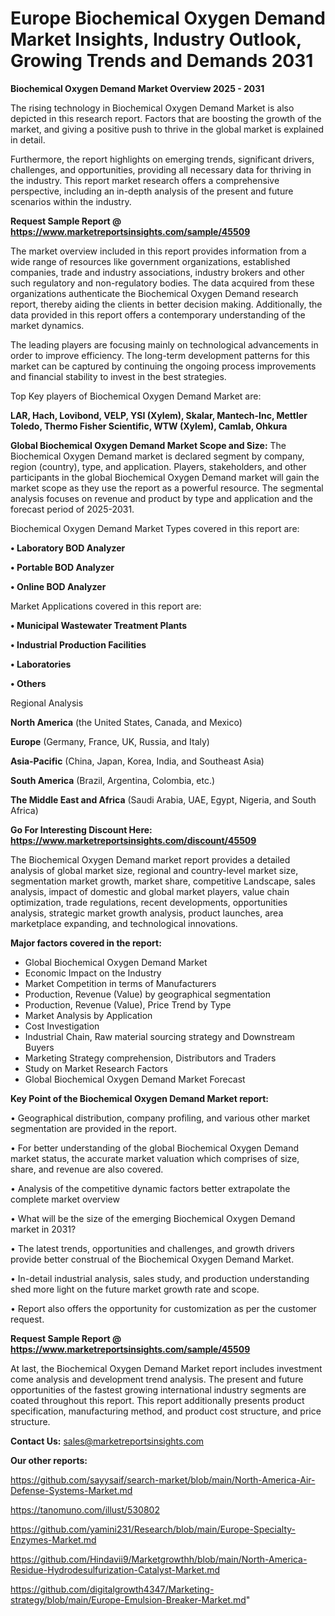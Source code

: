 # Europe Biochemical Oxygen Demand Market Insights, Industry Outlook, Growing Trends and Demands 2031

<Strong> Biochemical Oxygen Demand Market Overview 2025 - 2031</strong>

The rising technology in Biochemical Oxygen Demand Market is also depicted in this research report. Factors that are boosting the growth of the market, and giving a positive push to thrive in the global market is explained in detail.

Furthermore, the report highlights on emerging trends, significant drivers, challenges, and opportunities, providing all necessary data for thriving in the industry. This report market research offers a comprehensive perspective, including an in-depth analysis of the present and future scenarios within the industry.

<strong>Request Sample Report @ <a href=https://www.marketreportsinsights.com/sample/45509>https://www.marketreportsinsights.com/sample/45509</a></strong>

The market overview included in this report provides information from a wide range of resources like government organizations, established companies, trade and industry associations, industry brokers and other such regulatory and non-regulatory bodies. The data acquired from these organizations authenticate the Biochemical Oxygen Demand research report, thereby aiding the clients in better decision making. Additionally, the data provided in this report offers a contemporary understanding of the market dynamics.

The leading players are focusing mainly on technological advancements in order to improve efficiency. The long-term development patterns for this market can be captured by continuing the ongoing process improvements and financial stability to invest in the best strategies.

Top Key players of Biochemical Oxygen Demand Market are:

<strong>LAR, Hach, Lovibond, VELP, YSI (Xylem), Skalar, Mantech-Inc, Mettler Toledo, Thermo Fisher Scientific, WTW (Xylem), Camlab, Ohkura</strong>

<strong><b>Global Biochemical Oxygen Demand Market Scope and Size:</b></strong>
The Biochemical Oxygen Demand market is declared segment by company, region (country), type, and application. Players, stakeholders, and other participants in the global Biochemical Oxygen Demand market will gain the market scope as they use the report as a powerful resource. The segmental analysis focuses on revenue and product by type and application and the forecast period of 2025-2031.

Biochemical Oxygen Demand Market Types covered in this report are:

<strong>•  Laboratory BOD Analyzer

•  Portable BOD Analyzer

•  Online BOD Analyzer</strong>

Market Applications covered in this report are:

<strong>•  Municipal Wastewater Treatment Plants

•  Industrial Production Facilities

•  Laboratories

•  Others</strong> 

Regional Analysis

<strong>North America</strong> (the United States, Canada, and Mexico)

<strong>Europe</strong> (Germany, France, UK, Russia, and Italy)

<strong>Asia-Pacific</strong> (China, Japan, Korea, India, and Southeast Asia)

<strong>South America</strong> (Brazil, Argentina, Colombia, etc.)

<strong>The Middle East and Africa</strong> (Saudi Arabia, UAE, Egypt, Nigeria, and South Africa)

<strong>Go For Interesting Discount Here: <a href=https://www.marketreportsinsights.com/discount/45509>https://www.marketreportsinsights.com/discount/45509</a></strong>

The Biochemical Oxygen Demand market report provides a detailed analysis of global market size, regional and country-level market size, segmentation market growth, market share, competitive Landscape, sales analysis, impact of domestic and global market players, value chain optimization, trade regulations, recent developments, opportunities analysis, strategic market growth analysis, product launches, area marketplace expanding, and technological innovations.

<strong><b>Major factors covered in the report:</b></strong>
<ul>
  <li>Global Biochemical Oxygen Demand Market </li>
  <li>Economic Impact on the Industry</li>
  <li>Market Competition in terms of Manufacturers</li>
  <li>Production, Revenue (Value) by geographical segmentation</li>
  <li>Production, Revenue (Value), Price Trend by Type</li>
  <li>Market Analysis by Application</li>
  <li>Cost Investigation</li>
  <li>Industrial Chain, Raw material sourcing strategy and Downstream Buyers</li>
  <li>Marketing Strategy comprehension, Distributors and Traders</li>
  <li>Study on Market Research Factors</li>
  <li>Global Biochemical Oxygen Demand Market Forecast</li>
</ul>

<strong><b>Key Point of the Biochemical Oxygen Demand Market report:</b></strong>

• Geographical distribution, company profiling, and various other market segmentation are provided in the report.

• For better understanding of the global Biochemical Oxygen Demand market status, the accurate market valuation which comprises of size, share, and revenue are also covered.

• Analysis of the competitive dynamic factors better extrapolate the complete market overview

• What will be the size of the emerging Biochemical Oxygen Demand market in 2031?

• The latest trends, opportunities and challenges, and growth drivers provide better construal of the Biochemical Oxygen Demand Market.

• In-detail industrial analysis, sales study, and production understanding shed more light on the future market growth rate and scope.

• Report also offers the opportunity for customization as per the customer request.

<strong>Request Sample Report @ <a href=https://www.marketreportsinsights.com/sample/45509>https://www.marketreportsinsights.com/sample/45509</a></strong>

At last, the Biochemical Oxygen Demand Market report includes investment come analysis and development trend analysis. The present and future opportunities of the fastest growing international industry segments are coated throughout this report. This report additionally presents product specification, manufacturing method, and product cost structure, and price structure.

<strong>Contact Us:</strong>
sales@marketreportsinsights.com

<strong>Our other reports:</strong>

<a href=https://github.com/sayysaif/search-market/blob/main/North-America-Air-Defense-Systems-Market.md>https://github.com/sayysaif/search-market/blob/main/North-America-Air-Defense-Systems-Market.md</a>

<a href=https://tanomuno.com/illust/530802>https://tanomuno.com/illust/530802</a>

<a href=https://github.com/yamini231/Research/blob/main/Europe-Specialty-Enzymes-Market.md>https://github.com/yamini231/Research/blob/main/Europe-Specialty-Enzymes-Market.md</a>

<a href=https://github.com/Hindavii9/Marketgrowthh/blob/main/North-America-Residue-Hydrodesulfurization-Catalyst-Market.md>https://github.com/Hindavii9/Marketgrowthh/blob/main/North-America-Residue-Hydrodesulfurization-Catalyst-Market.md</a>

<a href=https://github.com/digitalgrowth4347/Marketing-strategy/blob/main/Europe-Emulsion-Breaker-Market.md>https://github.com/digitalgrowth4347/Marketing-strategy/blob/main/Europe-Emulsion-Breaker-Market.md</a>"
